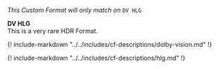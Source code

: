 *This Custom Format will only match on* `DV HLG`

**DV HLG**<br>
This is a very rare HDR Format.

{! include-markdown "../../includes/cf-descriptions/dolby-vision.md" !}

{! include-markdown "../../includes/cf-descriptions/hlg.md" !}
